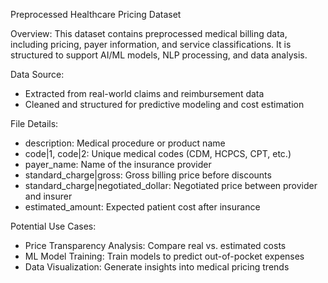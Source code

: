 Preprocessed Healthcare Pricing Dataset

Overview:
This dataset contains preprocessed medical billing data, including pricing, payer information, and service classifications. It is structured to support AI/ML models, NLP processing, and data analysis.

Data Source:
* Extracted from real-world claims and reimbursement data
* Cleaned and structured for predictive modeling and cost estimation

File Details:
* description: Medical procedure or product name
* code|1, code|2: Unique medical codes (CDM, HCPCS, CPT, etc.)
* payer_name: Name of the insurance provider
* standard_charge|gross: Gross billing price before discounts
* standard_charge|negotiated_dollar: Negotiated price between provider and insurer
* estimated_amount: Expected patient cost after insurance

Potential Use Cases:
* Price Transparency Analysis: Compare real vs. estimated costs
* ML Model Training: Train models to predict out-of-pocket expenses
* Data Visualization: Generate insights into medical pricing trends
